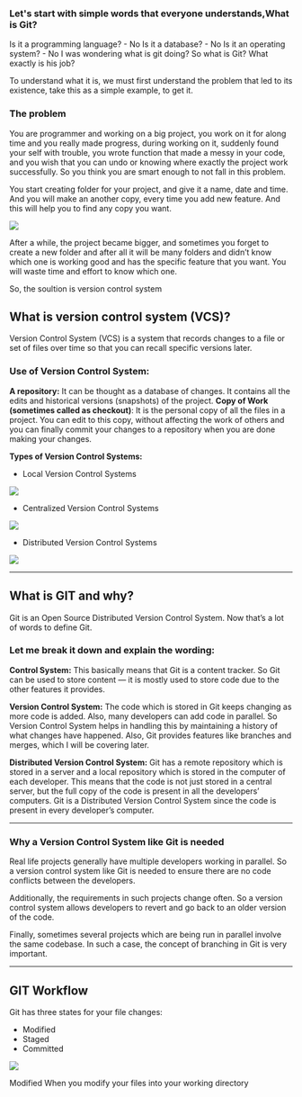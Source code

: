 
### Let's start with simple words that everyone understands,What is Git?

Is it a programming language? - No
Is it a database? - No
Is it an operating system? - No
I was wondering what is git doing?
So what is Git? What exactly is his job?

To understand what it is, we must first understand the problem that led to its existence, take this as a simple example, to get it.

### The problem

You are programmer and working on a big project, you work on it for along time and you really made progress, during working on it, suddenly found your self with trouble, you wrote function that made a messy in your code, and you wish that you can undo or knowing where exactly the project work successfully. So you think you are smart enough to not fall in this problem.
 
You start creating folder for your project, and give it a name, date and time.
And you will make an another copy, every time you add new feature. And this will help you to find any copy you want.

![](https://academy.hsoub.com/uploads/monthly_2016_01/Screenshot_from_2016-01-17_21-41-13.thumb.png.f9d72e356290b68d4bcda67b3562cf91.png)

After a while, the project became bigger, and sometimes you forget to create a new folder and after all it will be many folders and didn’t know which one is working good and has the specific feature that you want.
You will waste time and effort to know which one.

So, the soultion is
 version control system
## What is version control system (VCS)?
Version Control System (VCS) is a system that records changes to a file or set of files over time so that you can recall specific versions later.


### Use of Version Control System:

**A repository:** It can be thought as a database of changes. It contains all the edits and historical versions (snapshots) of the project.
**Copy of Work (sometimes called as checkout)**: It is the personal copy of all the files in a project. You can edit to this copy, without affecting the work of others and you can finally commit your changes to a repository when you are done making your changes.

**Types of Version Control Systems:**

* Local Version Control Systems

![](https://i.imgur.com/f7H1YsT.png)

* Centralized Version Control Systems

![](https://i.imgur.com/eVjIJQL.png)

* Distributed Version Control Systems

![](https://i.imgur.com/4z9QNBS.png)



---


## What is GIT and why?

Git is an Open Source Distributed Version Control System. Now that’s a lot of words to define Git.

### Let me break it down and explain the wording:

**Control System:** This basically means that Git is a content tracker. So Git can be used to store content — it is mostly used to store code due to the other features it provides.

**Version Control System:** The code which is stored in Git keeps changing as more code is added. Also, many developers can add code in parallel. So Version Control System helps in handling this by maintaining a history of what changes have happened.
Also, Git provides features like branches and merges, which I will be covering later.

**Distributed Version Control System:** Git has a remote repository which is stored in a server and a local repository which is stored in the computer of each developer. This means that the code is not just stored in a central server, but the full copy of the code is present in all the developers’ computers. Git is a Distributed Version Control System since the code is present in every developer’s computer.
 

---


### Why a Version Control System like Git is needed
Real life projects generally have multiple developers working in parallel. So a version control system like Git is needed to ensure there are no code conflicts between the developers.

Additionally, the requirements in such projects change often. So a version control system allows developers to revert and go back to an older version of the code.

Finally, sometimes several projects which are being run in parallel involve the same codebase. In such a case, the concept of branching in Git is very important.


---

## GIT Workflow

Git has three states for your file changes:
* Modified
* Staged
* Committed 
 
 ![](https://i.imgur.com/jj0jDFN.jpg)
 

Modified When you modify your files into your working directory
